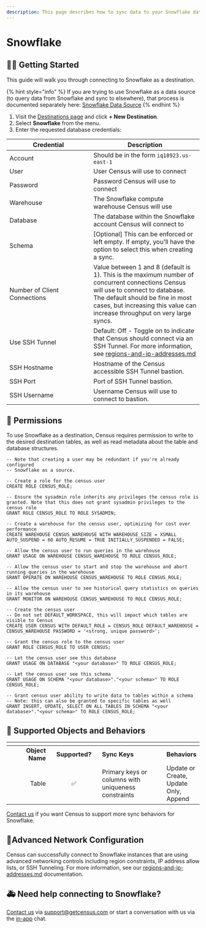 ```yaml
---
description: This page describes how to sync data to your Snowflake data warehouse.
---
```


# Snowflake

## 🏃‍♀️ Getting Started <a href="#getting-started" id="getting-started"></a>

This guide will walk you through connecting to Snowflake as a destination.

{% hint style="info" %}
If you are trying to use Snowflake as a data source (to query data from Snowflake and sync to elsewhere), that process is documented separately here: [Snowflake Data Source](../sources/snowflake.md)
{% endhint %}

1. Visit the [Destinations page](https://app.getcensus.com/destinations) and click **+ New Destination**.
2. Select **Snowflake** from the menu.
3. Enter the requested database credentials:

<table><thead><tr><th width="203">Credential</th><th>Description</th></tr></thead><tbody><tr><td>Account</td><td>Should be in the form <code>iq18923.us-east-1</code></td></tr><tr><td>User</td><td>User Census will use to connect</td></tr><tr><td>Password</td><td>Password Census will use to connect</td></tr><tr><td>Warehouse</td><td>The Snowflake compute warehouse Census will use</td></tr><tr><td>Database</td><td>The database within the Snowflake account Census will connect to</td></tr><tr><td>Schema</td><td>[Optional] This can be enforced or left empty. If empty, you'll have the option to select this when creating a sync.</td></tr><tr><td>Number of Client Connections</td><td>Value between 1 and 8 (default is 1). This is the maximum number of concurrent connections Census will use to connect to database. The default should be fine in most cases, but increasing this value can increase throughput on very large syncs.</td></tr><tr><td>Use SSH Tunnel</td><td>Default: Off - Toggle on to indicate that Census should connect via an SSH Tunnel. For more information, see <a data-mention href="../basics/security-and-privacy/regions-and-ip-addresses.md">regions-and-ip-addresses.md</a></td></tr><tr><td>SSH Hostname</td><td>Hostname of the Census accessible SSH Tunnel bastion. </td></tr><tr><td>SSH Port</td><td>Port of SSH Tunnel bastion.</td></tr><tr><td>SSH Username</td><td>Username Census will use to connect to bastion.</td></tr></tbody></table>

## 🔑 Permissions

To use Snowflake as a destination, Census requires permission to write to the desired destination tables, as well as read metadata about the table and database structures.&#x20;

```
-- Note that creating a user may be redundant if you're already configured
-- Snowflake as a source.

-- Create a role for the census user
CREATE ROLE CENSUS_ROLE;

-- Ensure the sysadmin role inherits any privileges the census role is granted. Note that this does not grant sysadmin privileges to the census role
GRANT ROLE CENSUS_ROLE TO ROLE SYSADMIN;

-- Create a warehouse for the census user, optimizing for cost over performance
CREATE WAREHOUSE CENSUS_WAREHOUSE WITH WAREHOUSE_SIZE = XSMALL AUTO_SUSPEND = 60 AUTO_RESUME = TRUE INITIALLY_SUSPENDED = FALSE;

-- Allow the census user to run queries in the warehouse
GRANT USAGE ON WAREHOUSE CENSUS_WAREHOUSE TO ROLE CENSUS_ROLE;

-- Allow the census user to start and stop the warehouse and abort running queries in the warehouse
GRANT OPERATE ON WAREHOUSE CENSUS_WAREHOUSE TO ROLE CENSUS_ROLE;

-- Allow the census user to see historical query statistics on queries in its warehouse
GRANT MONITOR ON WAREHOUSE CENSUS_WAREHOUSE TO ROLE CENSUS_ROLE;

-- Create the census user
-- Do not set DEFAULT_WORKSPACE, this will impact which tables are visible to Census
CREATE USER CENSUS WITH DEFAULT_ROLE = CENSUS_ROLE DEFAULT_WAREHOUSE = CENSUS_WAREHOUSE PASSWORD = '<strong, unique password>';

-- Grant the census role to the census user
GRANT ROLE CENSUS_ROLE TO USER CENSUS;

-- Let the census user see this database
GRANT USAGE ON DATABASE "<your database>" TO ROLE CENSUS_ROLE;

-- Let the census user see this schema
GRANT USAGE ON SCHEMA "<your database>"."<your schema>" TO ROLE CENSUS_ROLE;

-- Grant census user ability to write data to tables within a schema
-- Note: this can also be granted to specific tables as well
GRANT INSERT, UPDATE, SELECT ON ALL TABLES IN SCHEMA "<your database>"."<your schema>" TO ROLE CENSUS_ROLE;
```

## 🔀 Supported Objects and Behaviors

<table data-header-hidden><thead><tr><th width="155" align="right"></th><th width="147" align="center"></th><th width="243"></th><th></th></tr></thead><tbody><tr><td align="right"><strong>Object Name</strong></td><td align="center"><strong>Supported?</strong></td><td><strong>Sync Keys</strong></td><td><strong>Behaviors</strong></td></tr><tr><td align="right">Table</td><td align="center">✅</td><td>Primary keys or columns with uniqueness constraints</td><td>Update or Create, Update Only, Append</td></tr></tbody></table>

[Contact us](mailto:support@getcensus.com) if you want Census to support more sync behaviors for Snowflake.

## 🚦Advanced Network Configuration

Census can successfully connect to Snowflake instances that are using advanced networking controls including region constraints, IP address allow lists, or SSH Tunneling. For more information, see our [regions-and-ip-addresses.md](../basics/security-and-privacy/regions-and-ip-addresses.md "mention") documentation.&#x20;

## 🚑 Need help connecting to Snowflake?

[Contact us](mailto:support@getcensus.com) via support@getcensus.com or start a conversation with us via the [in-app](https://app.getcensus.com) chat.

